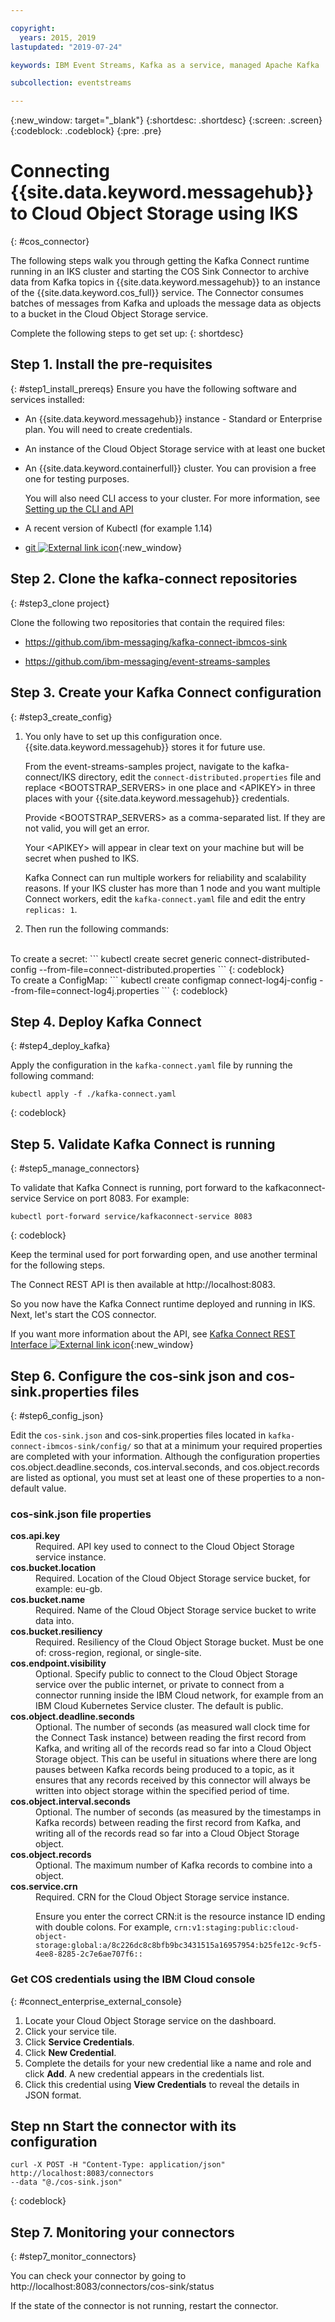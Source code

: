 ```yaml
---

copyright:
  years: 2015, 2019
lastupdated: "2019-07-24"

keywords: IBM Event Streams, Kafka as a service, managed Apache Kafka

subcollection: eventstreams

---
```


{:new_window: target="_blank"}
{:shortdesc: .shortdesc}
{:screen: .screen}
{:codeblock: .codeblock}
{:pre: .pre}

# Connecting {{site.data.keyword.messagehub}} to Cloud Object Storage using IKS
{: #cos_connector}

The following steps walk you through getting the Kafka Connect runtime running in an IKS cluster and starting the COS Sink Connector to archive data from Kafka topics in {{site.data.keyword.messagehub}} to an instance of the {{site.data.keyword.cos_full}} service. The Connector consumes batches of messages from Kafka and uploads the message data as objects to a bucket in the Cloud Object Storage service. 

Complete the following steps to get set up:
{: shortdesc}

## Step 1. Install the pre-requisites
{: #step1_install_prereqs}
Ensure you have the following software and services installed:

* An {{site.data.keyword.messagehub}} instance - Standard or Enterprise plan. You will need to create credentials.
* An instance of the Cloud Object Storage service with at least one bucket
* An {{site.data.keyword.containerfull}} cluster. You can provision a free one for testing purposes. 

    You will also need CLI access to your cluster. For more information, see
 [Setting up the CLI and API](/docs/containers?topic=containers-cs_cli_install)
* A recent version of Kubectl (for example 1.14)
* [git ![External link icon](../../icons/launch-glyph.svg "External link icon")](https://git-scm.com/downloads){:new_window}

## Step 2. Clone the kafka-connect repositories
{: #step3_clone project}

Clone the following two repositories that contain the required files:

* https://github.com/ibm-messaging/kafka-connect-ibmcos-sink

* https://github.com/ibm-messaging/event-streams-samples


## Step 3. Create your Kafka Connect configuration
{: #step3_create_config}

1. You only have to set up this configuration once. {{site.data.keyword.messagehub}} stores it for future use.

    From the event-streams-samples project, navigate to the kafka-connect/IKS directory, edit the <code>connect-distributed.properties</code> file and replace &lt;BOOTSTRAP_SERVERS&gt; in one place and &lt;APIKEY&gt; in three places with your {{site.data.keyword.messagehub}} credentials.

    Provide &lt;BOOTSTRAP_SERVERS&gt; as a comma-separated list. If they are not valid, you will get an error.

    Your &lt;APIKEY&gt; will appear in clear text on your machine but will be secret when pushed to IKS.

    Kafka Connect can run multiple workers for reliability and scalability reasons. If your IKS cluster has more than 1 node and you want multiple Connect workers, edit the <code>kafka-connect.yaml</code> file and edit the entry <code>replicas: 1</code>.

2. Then run the following commands:
<br/>
    To create a secret: 
    ```
    kubectl create secret generic connect-distributed-config --from-file=connect-distributed.properties
   ```
    {: codeblock}
    <br/>
    To create a ConfigMap:
    ```
    kubectl create configmap connect-log4j-config --from-file=connect-log4j.properties
    ```
    {: codeblock}


## Step 4. Deploy Kafka Connect
{: #step4_deploy_kafka}

Apply the configuration in the <code>kafka-connect.yaml</code> file by running the following command:

```
kubectl apply -f ./kafka-connect.yaml
```
{: codeblock}


## Step 5. Validate Kafka Connect is running
{: #step5_manage_connectors}

To validate that Kafka Connect is running, port forward to the kafkaconnect-service Service on port 8083. For example:

```
kubectl port-forward service/kafkaconnect-service 8083
```
  {: codeblock}

Keep the terminal used for port forwarding open, and use another terminal for the following steps.

The Connect REST API is then available at http://localhost:8083.

So you now have the Kafka Connect runtime deployed and running in IKS. Next, let's start the COS connector.

If you want more information about the API, see
[Kafka Connect REST Interface ![External link icon](../../icons/launch-glyph.svg "External link icon")](http://kafka.apache.org/documentation/#connect_rest){:new_window}

<!--
## Step 6. Build the connector
{: #step6_build_connector}

1. Clone the repository with the following command:

    ```
    git clone https://github.com/ibm-messaging/kafka-connect-ibmcos-sink
    ```

2. Change into the <code>kafka-connect-ibmcos-sink</code> directory:

    ```
    cd kafka-connect-ibmcos-sink
    ```

3. Build the connector using Gradle:

    ```
    $ gradle shadowJar
    ```
-->

## Step 6. Configure the cos-sink json and cos-sink.properties files
{: #step6_config_json}

Edit the <code>cos-sink.json</code> and cos-sink.properties files located in <code>kafka-connect-ibmcos-sink/config/</code> so that at a minimum your required properties are completed with your information. Although the configuration properties cos.object.deadline.seconds, cos.interval.seconds, and cos.object.records are listed as optional, you must set at least one of these properties to a non-default value.

### cos-sink.json file properties

<dl>
<dt><strong>cos.api.key</strong></dt>
<dd>Required. API key used to connect to the Cloud Object Storage service instance.</dd>
<dt><strong>cos.bucket.location</strong></dt>
<dd>Required. Location of the Cloud Object Storage service bucket, for example: eu-gb.</dd>
<dt><strong>cos.bucket.name</strong></dt>
<dd>Required. Name of the Cloud Object Storage service bucket to write data into.</dd>
<dt><strong>cos.bucket.resiliency</strong></dt>
<dd>Required. Resiliency of the Cloud Object Storage bucket. Must be one of: cross-region, regional, or single-site.</dd>
<dt><strong>cos.endpoint.visibility</strong></dt>
<dd>Optional. Specify public to connect to the Cloud Object Storage service over the public internet, or private to connect from a connector running inside the IBM Cloud network, for example from an IBM Cloud Kubernetes Service cluster. The default is public.</dd>
<dt><strong>cos.object.deadline.seconds </strong></dt>
<dd>Optional. The number of seconds (as measured wall clock time for the Connect Task instance) between reading the first record from Kafka, and writing all of the records read so far into a Cloud Object Storage object. This can be useful in situations where there are long pauses between Kafka records being produced to a topic, as it ensures that any records received by this connector will always be written into object storage within the specified period of time.</dd>
<dt><strong>cos.object.interval.seconds</strong></dt>
<dd>Optional. The number of seconds (as measured by the timestamps in Kafka records) between reading the first record from Kafka, and writing all of the records read so far into a Cloud Object Storage object.</dd>
<dt><strong>cos.object.records</strong></dt>
<dd>Optional. The maximum number of Kafka records to combine into a object.
</dd>
<dt><strong>cos.service.crn</strong></dt>
<dd>Required. CRN for the Cloud Object Storage service instance.
<p>Ensure you enter the correct CRN:it is the resource instance ID ending with double colons. For example, 
<code>crn:v1:staging:public:cloud-object-storage:global:a/8c226dc8c8bfb9bc3431515a16957954:b25fe12c-9cf5-4ee8-8285-2c7e6ae707f6::</code></dd>
</dl>
 
### Get COS credentials using the IBM Cloud console
{: #connect_enterprise_external_console}

1. Locate your Cloud Object Storage service on the dashboard.
2. Click your service tile.
3. Click **Service Credentials**.
4. Click **New Credential**. 
5. Complete the details for your new credential like a name and role and click **Add**. A new credential appears in the credentials list.
6. Click this credential using **View Credentials** to reveal the details in JSON format.


## Step nn Start the connector with its configuration

```
curl -X POST -H "Content-Type: application/json" http://localhost:8083/connectors
--data "@./cos-sink.json"
```
  {: codeblock}

## Step 7. Monitoring your connectors 
{: #step7_monitor_connectors}

You can check your connector by going to <br/>
http://localhost:8083/connectors/cos-sink/status

If the state of the connector is not running, restart the connector.

